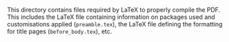 This directory contains files required by LaTeX to properly compile the PDF. This includes the LaTeX file containing information on packages used and customisations applied (`preamble.tex`), the LaTeX file defining the formatting for title pages (`before_body.tex`), etc.

